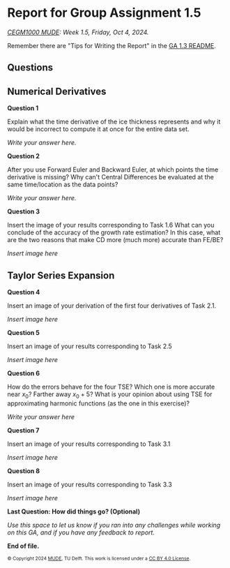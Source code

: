 # Report for Group Assignment 1.5

*[CEGM1000 MUDE](http://mude.citg.tudelft.nl/): Week 1.5, Friday, Oct 4, 2024.*

Remember there are "Tips for Writing the Report" in the [GA 1.3 README](https://mude.citg.tudelft.nl/2024/files/GA_1_3/README.html).

## Questions

## Numerical Derivatives

**Question 1**

Explain what the time derivative of the ice thickness represents and why it would be incorrect to compute it at once for the entire data set. 

_Write your answer here._

**Question 2**

After you use Forward Euler and Backward Euler, at which points the time derivative is missing? Why can't Central Differences be evaluated at the same time/location as the data points? 

_Write your answer here._

**Question 3**

Insert the image of your results corresponding to Task 1.6 What can you conclude of the accuracy of the growth rate estimation? In this case, what are the two reasons that make CD more (much more) accurate than FE/BE?

_Insert image here_

## Taylor Series Expansion

**Question 4**

Insert an image of your derivation of the first four derivatives of Task 2.1.

_Insert image here_

**Question 5**

Insert an image of your results corresponding to Task 2.5  

_Insert image here_

**Question 6**

How do the errors behave for the four TSE? Which one is more accurate near $x_0$? Farther away $x_0+5$? What is your opinion about using TSE for approximating harmonic functions (as the one in this exercise)?

_Write your answer here_

**Question 7**

Insert an image of your results corresponding to Task 3.1  

_Insert image here_

**Question 8**

Insert an image of your results corresponding to Task 3.3  

_Insert image here_

**Last Question: How did things go? (Optional)**

_Use this space to let us know if you ran into any challenges while working on this GA, and if you have any feedback to report._

**End of file.**

<span style="font-size: 75%">
&copy; Copyright 2024 <a rel="MUDE" href="http://mude.citg.tudelft.nl/">MUDE</a>, TU Delft. This work is licensed under a <a rel="license" href="http://creativecommons.org/licenses/by/4.0/">CC BY 4.0 License</a>.
